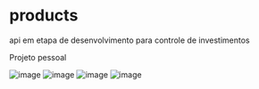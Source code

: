 # products
api em etapa de desenvolvimento para controle de investimentos

Projeto pessoal

![image](https://github.com/igormarinho98/products/assets/35459531/6cc7ba89-bcb2-4da4-bd17-749a16c0b8ef)
![image](https://github.com/igormarinho98/products/assets/35459531/4e1eea6b-7f30-411d-8147-ab215b2039f1)
![image](https://github.com/igormarinho98/products/assets/35459531/654aa32f-3540-43cc-b076-033ca2e22b22)
![image](https://github.com/igormarinho98/products/assets/35459531/8bde85f1-b61b-4c5f-925b-e6ab9e62a647)
